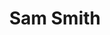---
pid: LLP89
title: Sam Smith
location_transcription: Los Angeles
zipcode: '19120'
outside_phl: 
neighborhood: Logan,Olney
age: '12'
age_range: 6-13
instagram: 
image_file_name: LLP_89.jpg
proposal_transcription: He has a very nice voice and everyone likes his voice a lot.
topic: Uplifting
topic_summary: '0'
type: Sculpture Statue
keywords_other: 
credit: Dayaoaira
image_labels: 
twitter: 
facebook: 
permalink: "/monuments/llp89/"
layout: item-page
---